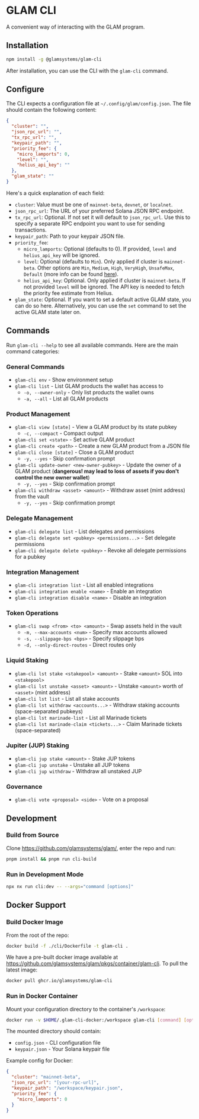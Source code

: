 # GLAM CLI

A convenient way of interacting with the GLAM program.

## Installation

```bash
npm install -g @glamsystems/glam-cli
```

After installation, you can use the CLI with the `glam-cli` command.

## Configure

The CLI expects a configuration file at `~/.config/glam/config.json`. The file should contain the following content:

```json
{
  "cluster": "",
  "json_rpc_url": "",
  "tx_rpc_url": "",
  "keypair_path": "",
  "priority_fee": {
    "micro_lamports": 0,
    "level": "",
    "helius_api_key": ""
  },
  "glam_state": ""
}
```

Here's a quick explanation of each field:

- `cluster`: Value must be one of `mainnet-beta`, `devnet`, or `localnet`.
- `json_rpc_url`: The URL of your preferred Solana JSON RPC endpoint.
- `tx_rpc_url`: Optional. If not set it will default to `json_rpc_url`. Use this to specify a separate RPC endpoint you want to use for sending transactions.
- `keypair_path`: Path to your keypair JSON file.
- `priority_fee`:
  - `micro_lamports`: Optional (defaults to 0). If provided, `level` and `helius_api_key` will be ignored.
  - `level`: Optional (defaults to `Min`). Only applied if cluster is `mainnet-beta`. Other options are `Min`, `Medium`, `High`, `VeryHigh`, `UnsafeMax`, `Default` (more info can be found [here](https://docs.helius.dev/solana-apis/priority-fee-api)).
  - `helius_api_key`: Optional. Only applied if cluster is `mainnet-beta`. If not provided `level` will be ignored. The API key is needed to fetch the priority fee estimate from Helius.
- `glam_state`: Optional. If you want to set a default active GLAM state, you can do so here. Alternatively, you can use the `set` command to set the active GLAM state later on.

## Commands

Run `glam-cli --help` to see all available commands. Here are the main command categories:

### General Commands

- `glam-cli env` - Show environment setup
- `glam-cli list` - List GLAM products the wallet has access to
  - `-o, --owner-only` - Only list products the wallet owns
  - `-a, --all` - List all GLAM products

### Product Management

- `glam-cli view [state]` - View a GLAM product by its state pubkey
  - `-c, --compact` - Compact output
- `glam-cli set <state>` - Set active GLAM product
- `glam-cli create <path>` - Create a new GLAM product from a JSON file
- `glam-cli close [state]` - Close a GLAM product
  - `-y, --yes` - Skip confirmation prompt
- `glam-cli update-owner <new-owner-pubkey>` - Update the owner of a GLAM product (**dangerous! may lead to loss of assets if you don't control the new owner wallet**)
  - `-y, --yes` - Skip confirmation prompt
- `glam-cli withdraw <asset> <amount>` - Withdraw asset (mint address) from the vault
  - `-y, --yes` - Skip confirmation prompt

### Delegate Management

- `glam-cli delegate list` - List delegates and permissions
- `glam-cli delegate set <pubkey> <permissions...>` - Set delegate permissions
- `glam-cli delegate delete <pubkey>` - Revoke all delegate permissions for a pubkey

### Integration Management

- `glam-cli integration list` - List all enabled integrations
- `glam-cli integration enable <name>` - Enable an integration
- `glam-cli integration disable <name>` - Disable an integration

### Token Operations

- `glam-cli swap <from> <to> <amount>` - Swap assets held in the vault
  - `-m, --max-accounts <num>` - Specify max accounts allowed
  - `-s, --slippage-bps <bps>` - Specify slippage bps
  - `-d, --only-direct-routes` - Direct routes only

### Liquid Staking

- `glam-cli lst stake <stakepool> <amount>` - Stake `<amount>` SOL into `<stakepool>`
- `glam-cli lst unstake <asset> <amount>` - Unstake `<amount>` worth of `<asset>` (mint address)
- `glam-cli lst list` - List all stake accounts
- `glam-cli lst withdraw <accounts...>` - Withdraw staking accounts (space-separated pubkeys)
- `glam-cli lst marinade-list` - List all Marinade tickets
- `glam-cli lst marinade-claim <tickets...>` - Claim Marinade tickets (space-separated)

### Jupiter (JUP) Staking

- `glam-cli jup stake <amount>` - Stake JUP tokens
- `glam-cli jup unstake` - Unstake all JUP tokens
- `glam-cli jup withdraw` - Withdraw all unstaked JUP

### Governance

- `glam-cli vote <proposal> <side>` - Vote on a proposal

## Development

### Build from Source

Clone https://github.com/glamsystems/glam/, enter the repo and run:

```bash
pnpm install && pnpm run cli-build
```

### Run in Development Mode

```bash
npx nx run cli:dev -- --args="command [options]"
```

## Docker Support

### Build Docker Image

From the root of the repo:

```bash
docker build -f ./cli/Dockerfile -t glam-cli .
```

We have a pre-built docker image available at https://github.com/glamsystems/glam/pkgs/container/glam-cli. To pull the latest image:

```bash
docker pull ghcr.io/glamsystems/glam-cli
```

### Run in Docker Container

Mount your configuration directory to the container's `/workspace`:

```bash
docker run -v $HOME/.glam-cli-docker:/workspace glam-cli [command] [options]
```

The mounted directory should contain:

- `config.json` - CLI configuration file
- `keypair.json` - Your Solana keypair file

Example config for Docker:

```json
{
  "cluster": "mainnet-beta",
  "json_rpc_url": "[your-rpc-url]",
  "keypair_path": "/workspace/keypair.json",
  "priority_fee": {
    "micro_lamports": 0
  }
}
```
